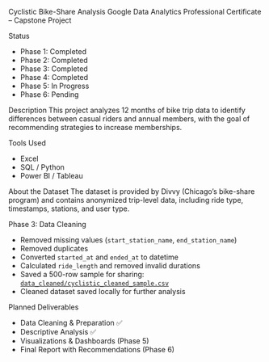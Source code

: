 Cyclistic Bike-Share Analysis
Google Data Analytics Professional Certificate – Capstone Project

Status
- Phase 1: Completed
- Phase 2: Completed
- Phase 3: Completed
- Phase 4: Completed
- Phase 5: In Progress
- Phase 6: Pending

Description
This project analyzes 12 months of bike trip data to identify differences between casual riders and annual members, with the goal of recommending strategies to increase memberships.

Tools Used
- Excel
- SQL / Python
- Power BI / Tableau

About the Dataset
The dataset is provided by Divvy (Chicago’s bike-share program) and contains anonymized trip-level data, including ride type, timestamps, stations, and user type.

Phase 3: Data Cleaning
- Removed missing values (`start_station_name`, `end_station_name`)
- Removed duplicates
- Converted `started_at` and `ended_at` to datetime
- Calculated `ride_length` and removed invalid durations
- Saved a 500-row sample for sharing: [`data_cleaned/cyclistic_cleaned_sample.csv`](data_cleaned/cyclistic_cleaned_sample.csv)
- Cleaned dataset saved locally for further analysis

Planned Deliverables
- Data Cleaning & Preparation ✅
- Descriptive Analysis ✅
- Visualizations & Dashboards (Phase 5)
- Final Report with Recommendations (Phase 6)
